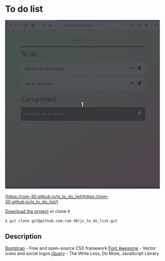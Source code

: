 # To do list

![Quick Demo](to_do.gif)

[https://rom-30.github.io/js_to_do_list](https://rom-30.github.io/js_to_do_list/)

[Download the project](https://github.com/rom-30/js_to_do_list/archive/master.zip) or clone it

```bash
$ git clone git@github.com:rom-30/js_to_do_list.git
```

## Description
[Bootstrap](https://getbootstrap.com/) -  Free and open-source CSS framework
[Font Awesome](https://fontawesome.com/) - Vector icons and social logos
[jQuery](https://jquery.com/) - The Write Less, Do More, JavaScript Library